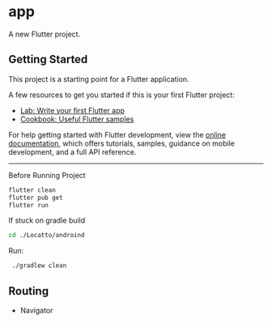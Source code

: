 # app

A new Flutter project.

## Getting Started

This project is a starting point for a Flutter application.

A few resources to get you started if this is your first Flutter project:

- [Lab: Write your first Flutter app](https://docs.flutter.dev/get-started/codelab)
- [Cookbook: Useful Flutter samples](https://docs.flutter.dev/cookbook)

For help getting started with Flutter development, view the
[online documentation](https://docs.flutter.dev/), which offers tutorials,
samples, guidance on mobile development, and a full API reference.

---

Before Running Project 

```bash
flutter clean
flutter pub get
flutter run
```


If stuck on gradle build

```bash
cd ./Locatto/androind
```

Run:
```bash
 ./gradlew clean
```

## Routing

- Navigator